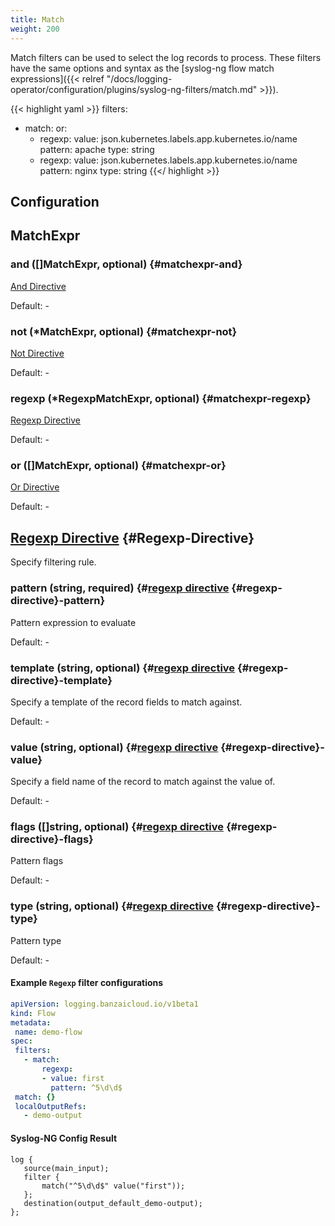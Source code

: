 ```yaml
---
title: Match
weight: 200
---
```


Match filters can be used to select the log records to process. These filters have the same options and syntax as the [syslog-ng flow match expressions]({{< relref "/docs/logging-operator/configuration/plugins/syslog-ng-filters/match.md" >}}).

{{< highlight yaml >}}
  filters:
  - match:
      or:
      - regexp:
          value: json.kubernetes.labels.app.kubernetes.io/name
          pattern: apache
          type: string
      - regexp:
          value: json.kubernetes.labels.app.kubernetes.io/name
          pattern: nginx
          type: string
{{</ highlight >}}

## Configuration
## MatchExpr

### and ([]MatchExpr, optional) {#matchexpr-and}

[And Directive](#And-Directive) 

Default: -

### not (*MatchExpr, optional) {#matchexpr-not}

[Not Directive](#Exclude-Directive) 

Default: -

### regexp (*RegexpMatchExpr, optional) {#matchexpr-regexp}

[Regexp Directive](#Regexp-Directive) 

Default: -

### or ([]MatchExpr, optional) {#matchexpr-or}

[Or Directive](#Or-Directive) 

Default: -


## [Regexp Directive](https://www.syslog-ng.com/technical-documents/doc/syslog-ng-open-source-edition/3.37/administration-guide/68#TOPIC-1829171) {#Regexp-Directive}

Specify filtering rule.

### pattern (string, required) {#[regexp directive](https://www.syslog-ng.com/technical-documents/doc/syslog-ng-open-source-edition/3.37/administration-guide/68#topic-1829171) {#regexp-directive}-pattern}

Pattern expression to evaluate 

Default: -

### template (string, optional) {#[regexp directive](https://www.syslog-ng.com/technical-documents/doc/syslog-ng-open-source-edition/3.37/administration-guide/68#topic-1829171) {#regexp-directive}-template}

Specify a template of the record fields to match against. 

Default: -

### value (string, optional) {#[regexp directive](https://www.syslog-ng.com/technical-documents/doc/syslog-ng-open-source-edition/3.37/administration-guide/68#topic-1829171) {#regexp-directive}-value}

Specify a field name of the record to match against the value of. 

Default: -

### flags ([]string, optional) {#[regexp directive](https://www.syslog-ng.com/technical-documents/doc/syslog-ng-open-source-edition/3.37/administration-guide/68#topic-1829171) {#regexp-directive}-flags}

Pattern flags 

Default: -

### type (string, optional) {#[regexp directive](https://www.syslog-ng.com/technical-documents/doc/syslog-ng-open-source-edition/3.37/administration-guide/68#topic-1829171) {#regexp-directive}-type}

Pattern type 

Default: -


 #### Example `Regexp` filter configurations
 ```yaml
apiVersion: logging.banzaicloud.io/v1beta1
kind: Flow
metadata:
  name: demo-flow
spec:
  filters:
    - match:
        regexp:
        - value: first
          pattern: ^5\d\d$
  match: {}
  localOutputRefs:
    - demo-output
 ```

 #### Syslog-NG Config Result
 ```
 log {
    source(main_input);
    filter {
        match("^5\d\d$" value("first"));
    };
    destination(output_default_demo-output);
 };
 ```

